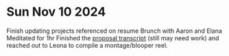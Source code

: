 # Sun Nov 10 2024
Finish updating projects referenced on resume
Brunch with Aaron and Elana
Meditated for 1hr
Finished the [proposal transcript](./proposal-transcript.md) (still may need work) and reached out to Leona to compile a montage/blooper reel.